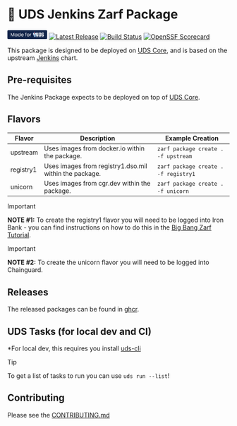 # 🏪 UDS Jenkins Zarf Package

[<img alt="Made for UDS" src="https://github.com/defenseunicorns/uds-common/blob/main/docs/made-for-uds.svg" height="20px"/>](https://github.com/defenseunicorns/uds-core)
[![Latest Release](https://img.shields.io/github/v/release/defenseunicorns/uds-package-jenkins)](https://github.com/defenseunicorns/uds-package-jenkins/releases)
[![Build Status](https://img.shields.io/github/actions/workflow/status/defenseunicorns/uds-package-jenkins/tag-and-release.yaml)](https://github.com/defenseunicorns/uds-package-jenkins/actions/workflows/tag-and-release.yaml)
[![OpenSSF Scorecard](https://api.securityscorecards.dev/projects/github.com/defenseunicorns/uds-package-jenkins/badge)](https://api.securityscorecards.dev/projects/github.com/defenseunicorns/uds-package-jenkins)

This package is designed to be deployed on [UDS Core](https://github.com/defenseunicorns/uds-core), and is based on the upstream [Jenkins](https://github.com/jenkinsci/helm-charts/tree/main/charts/jenkins) chart.

## Pre-requisites

The Jenkins Package expects to be deployed on top of [UDS Core](https://github.com/defenseunicorns/uds-core).

## Flavors

| Flavor    | Description                                            | Example Creation                     |
| --------- | ------------------------------------------------------ | ------------------------------------ |
| upstream  | Uses images from docker.io within the package.         | `zarf package create . -f upstream`  |
| registry1 | Uses images from registry1.dso.mil within the package. | `zarf package create . -f registry1` |
| unicorn   | Uses images from cgr.dev within the package.           | `zarf package create . -f unicorn`   |

> [!IMPORTANT]
> **NOTE #1:** To create the registry1 flavor you will need to be logged into Iron Bank - you can find instructions on how to do this in the [Big Bang Zarf Tutorial](https://docs.zarf.dev/tutorials/6-big-bang/#setup).

> [!IMPORTANT]
> **NOTE #2:** To create the unicorn flavor you will need to be logged into Chainguard.

## Releases

The released packages can be found in [ghcr](https://github.com/defenseunicorns/uds-package-jenkins/pkgs/container/packages%2Fuds%2Fjenkins).

## UDS Tasks (for local dev and CI)

*For local dev, this requires you install [uds-cli](https://github.com/defenseunicorns/uds-cli?tab=readme-ov-file#install)

> [!TIP]
> To get a list of tasks to run you can use `uds run --list`!

## Contributing

Please see the [CONTRIBUTING.md](./CONTRIBUTING.md)

